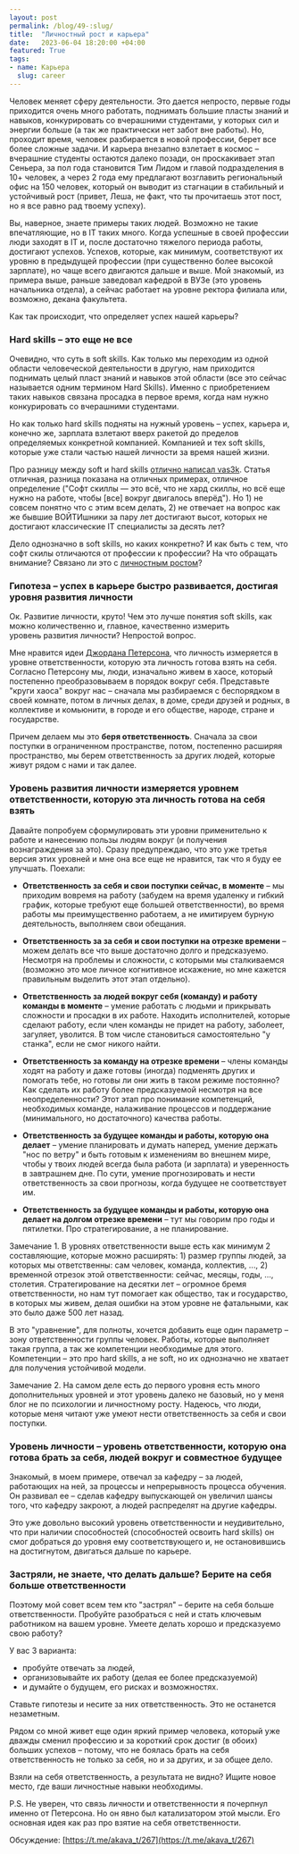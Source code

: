 ```yaml
---
layout: post
permalink: /blog/49-:slug/
title:  "Личностный рост и карьера"
date:   2023-06-04 18:20:00 +04:00
featured: True
tags: 
- name: Карьера
  slug: career
---
```


Человек меняет сферу деятельности. Это дается непросто, первые годы приходится очень много работать, поднимать большие пласты знаний и навыков, конкурировать со вчерашними студентами, у которых сил и энергии больше (а так же практически нет забот вне работы). Но, проходит время, человек разбирается в новой профессии, берет все более сложные задачи. И карьера внезапно взлетает в космос – вчерашние студенты остаются далеко позади, он проскакивает этап Сеньера, за пол года становится Тим Лидом и главой подразделения в 10+ человек, а через 2 года ему предлагают возглавить региональный офис на 150 человек, который он выводит из стагнации в стабильный и устойчивый рост (привет, Леша, не факт, что ты прочитаешь этот пост, но я все равно рад твоему успеху).

Вы, наверное, знаете примеры таких людей. Возможно не такие впечатляющие, но в IT таких много. Когда успешные в своей профессии люди заходят в IT и, после достаточно тяжелого периода работы, достигают успехов. Успехов, которые, как минимум, соответствуют их уровню в предыдущей профессии (при существенно более высокой зарплате), но чаще всего двигаются дальше и выше. Мой знакомый, из примера выше, раньше заведовал кафедрой в ВУЗе (это уровень начальника отдела), а сейчас работает на уровне ректора филиала или, возможно, декана факультета.

Как так происходит, что определяет успех нашей карьеры?

### Hard skills – это еще не все
Очевидно, что суть в soft skills. Как только мы переходим из одной области человеческой деятельности в другую, нам приходится поднимать целый пласт знаний и навыков этой области (все это сейчас называется одним термином Hard Skills). Именно с приобретением таких навыков связана просадка в первое время, когда нам нужно конкурировать со вчерашними студентами.

Но как только hard skills подняты на нужный уровень – успех, карьера и, конечно же, зарплата взлетают вверх ракетой до пределов определяемых конкретной компанией. Компанией и тех soft skills, которые уже стали частью нашей личности за время нашей жизни.    <!--more-->

Про разницу между soft и hard skills [отлично написал vas3k](https://vas3k.blog/notes/softskills/). Статья отличная, разница показана на отличных примерах, отличное определение ("Софт скиллы — это всё, что не хард скиллы, но всё еще нужно на работе, чтобы [все] вокруг двигалось вперёд"). Но 1) не совсем понятно что с этим всем делать, 2) не отвечает на вопрос как же бывшие ВОЙТИшники за пару лет достигают высот, которых не достигают классические IT специалисты за десять лет? 

Дело однозначно в soft skills, но каких конкретно? И как быть с тем, что софт скилы отличаются от профессии к профессии? На что обращать внимание? Связано ли это с [личностным ростом](https://t.me/akava_t/265)?

### Гипотеза – успех в карьере быстро развивается, достигая уровня развития личности

Ок. Развитие личности, круто! Чем это лучше понятия soft skills, как можно количественно и, главное, качественно измерить уровень развития личности? Непростой вопрос.

Мне нравится идеи [Джордана Петерсона](https://en.wikipedia.org/wiki/Jordan_Peterson), что личность измеряется в уровне ответственности, которую эта личность готова взять на себя. Согласно Петерсону мы, люди, изначально живем в хаосе, который постепенно преобразовываем в порядок вокруг себя. Представьте "круги хаоса" вокруг нас – сначала мы разбираемся с беспорядком в своей комнате, потом в личных делах, в доме, среди друзей и родных, в коллективе и комьюнити, в городе и его обществе, народе, стране и государстве.

Причем делаем мы это **беря ответственность**. Сначала за свои поступки в ограниченном пространстве, потом, постепенно расширяя пространство, мы берем ответственность за других людей, которые живут рядом с нами и так далее.

### Уровень развития личности измеряется уровнем ответственности, которую эта личность готова на себя взять
Давайте попробуем сформулировать эти уровни применительно к работе и нанесению пользы людям вокруг (и получения вознаграждения за это). Сразу предупреждаю, что это уже третья версия этих уровней и мне она все еще не нравится, так что я буду ее улучшать. Поехали:

* **Ответственность за себя и свои поступки сейчас, в моменте** –  мы приходим вовремя на работу (забудем на время удаленку и гибкий график, которые требуют еще большей ответственности), во время работы мы преимущественно работаем, а не имитируем бурную деятельность, выполняем свои обещания.

* **Ответственность за за себя и свои поступки на отрезке времени** – можем делать все что выше достаточно долго и предсказуемо. Несмотря на проблемы и сложности, с которыми мы сталкиваемся (возможно это мое личное когнитивное искажение, но мне кажется правильным выделить этот этап отдельно).

* **Ответственность за людей вокруг себя (команду) и работу команды в моменте** – умение работать с людьми и прикрывать сложности и просадки в их работе. Находить исполнителей, которые сделают работу, если член команды не придет на работу, заболеет, загуляет, уволится. В том числе становиться самостоятельно "у станка", если не смог никого найти.

* **Ответственность за команду на отрезке времени** – члены команды ходят на работу и даже готовы (иногда) подменять других и помогать тебе, но готовы ли они жить в таком режиме постоянно? Как сделать их работу более предсказуемой несмотря на все неопределенности? Этот этап про понимание компетенций, необходимых команде, налаживание процессов и поддержание (минимального, но достаточного) качества работы.

* **Ответственность за будущее команды и работы, которую она делает** – умение планировать и думать наперед, умение держать "нос по ветру" и быть готовым к изменениям во внешнем мире, чтобы у твоих людей всегда была работа (и зарплата) и уверенность в завтрашнем дне. По сути, умение прогнозировать и нести ответственность за свои прогнозы, когда будущее не соответствует им.

* **Ответственность за будущее команды и работы, которую она делает на долгом отрезке времени** – тут мы говорим про годы и пятилетки. Про стратегирование, а не планирование.

Замечание 1. В уровнях ответственности выше есть как минимум 2 составляющие, которые можно расширять: 1) размер группы людей, за которых мы ответственны: сам человек, команда, коллектив, ..., 2) временной отрезок этой ответственности: сейчас, месяцы, годы, ..., столетия. Стратегирование на десятки лет – огромное бремя ответственности, но нам тут помогает как общество, так и государство, в которых мы живем, делая ошибки на этом уровне не фатальными, как это было даже 500 лет назад.

В это "уравнение", для полноты, хочется добавить еще один параметр – зону ответственности группы человек. Работы, которые выполняет такая группа, а так же компетенции необходимые для этого. Компетенции – это про hard skills, а не soft, но их однозначно не хватает для получения устойчивой модели.

Замечание 2. На самом деле есть до первого уровня есть много дополнительных уровней и этот уровень далеко не базовый, но у меня блог не по психологии и личностному росту. Надеюсь, что люди, которые меня читают уже умеют нести ответственность за себя и свои поступки.

### Уровень личности – уровень ответственности, которую она готова брать за себя, людей вокруг и совместное будущее

Знакомый, в моем примере, отвечал за кафедру – за людей, работающих на ней, за процессы и непрерывность процесса обучения. Он развивал ее – сделав кафедру выпускающей он увеличил шансы того, что кафедру закроют, а людей распределят на другие кафедры.

Это уже довольно высокий уровень ответственности и неудивительно, что при наличии способностей (способностей освоить hard skills) он смог добраться до уровня ему соответствующего и, не остановившись на достигнутом, двигаться дальше по карьере.

### Застряли, не знаете, что делать дальше? Берите на себя больше ответственности
Поэтому мой совет всем тем кто "застрял" – берите на себя больше ответственности. Пробуйте разобраться с ней и стать ключевым работником на вашем уровне. Умеете делать хорошо и предсказуемо свою работу?
 
У вас 3 варианта: 
* пробуйте отвечать за людей,
* организовывайте их работу  (делая ее более предсказуемой)
* и думайте о будущем, его рисках и возможностях.

Ставьте гипотезы и несите за них ответственность. Это не останется незаметным.

Рядом со мной живет еще один яркий пример человека, который уже дважды сменил профессию и за короткий срок достиг (в обоих) больших успехов – потому, что не боялась брать на себя ответственность не только за себя, но и за других, и за общее дело.

Взяли на себя ответственность, а результата не видно? Ищите новое место, где ваши личностные навыки необходимы.

P.S. Не уверен, что связь личности и ответственности я почерпнул именно от Петерсона. Но он явно был катализатором этой мысли. Его основная идея как раз про взятие на себя ответственности.


Обсуждение: [https://t.me/akava_t/267](https://t.me/akava_t/267)